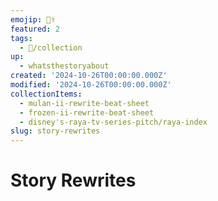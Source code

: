```yaml
---
emojip: 👨‍⚕️
featured: 2
tags:
  - 📂/collection
up:
  - whatsthestoryabout
created: '2024-10-26T00:00:00.000Z'
modified: '2024-10-26T00:00:00.000Z'
collectionItems:
  - mulan-ii-rewrite-beat-sheet
  - frozen-ii-rewrite-beat-sheet
  - disney's-raya-tv-series-pitch/raya-index
slug: story-rewrites
---
```

# Story Rewrites
